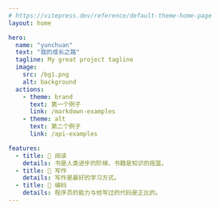 ```yaml
---
# https://vitepress.dev/reference/default-theme-home-page
layout: home

hero:
  name: "yunchuan"
  text: "我的成长之路"
  tagline: My great project tagline
  image:
    src: /bg1.png
    alt: background
  actions:
    - theme: brand
      text: 第一个例子
      link: /markdown-examples
    - theme: alt
      text: 第二个例子
      link: /api-examples

features:
  - title: 🍎 阅读
    details: 书是人类进步的阶梯，书籍是知识的摇篮。
  - title: 🍉 写作
    details: 写作是最好的学习方式。
  - title: 🍍 编码
    details: 程序员的能力与他写过的代码是正比的。
---
```


